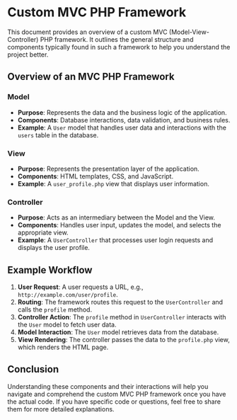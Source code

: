 # Custom MVC PHP Framework

This document provides an overview of a custom MVC (Model-View-Controller) PHP framework. It outlines the general structure and components typically found in such a framework to help you understand the project better.

## Overview of an MVC PHP Framework

### Model

- **Purpose**: Represents the data and the business logic of the application.
- **Components**: Database interactions, data validation, and business rules.
- **Example**: A `User` model that handles user data and interactions with the `users` table in the database.

### View

- **Purpose**: Represents the presentation layer of the application.
- **Components**: HTML templates, CSS, and JavaScript.
- **Example**: A `user_profile.php` view that displays user information.

### Controller

- **Purpose**: Acts as an intermediary between the Model and the View.
- **Components**: Handles user input, updates the model, and selects the appropriate view.
- **Example**: A `UserController` that processes user login requests and displays the user profile.


## Example Workflow

1. **User Request**: A user requests a URL, e.g., `http://example.com/user/profile`.
2. **Routing**: The framework routes this request to the `UserController` and calls the `profile` method.
3. **Controller Action**: The `profile` method in `UserController` interacts with the `User` model to fetch user data.
4. **Model Interaction**: The `User` model retrieves data from the database.
5. **View Rendering**: The controller passes the data to the `profile.php` view, which renders the HTML page.

## Conclusion

Understanding these components and their interactions will help you navigate and comprehend the custom MVC PHP framework once you have the actual code. If you have specific code or questions, feel free to share them for more detailed explanations.
